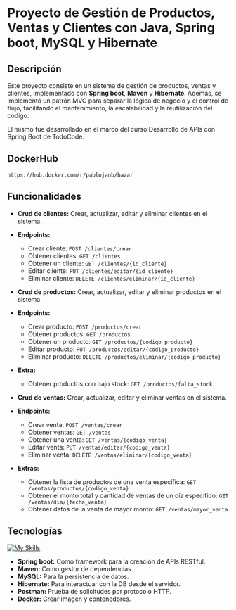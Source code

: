 # Proyecto de Gestión de Productos, Ventas y Clientes con Java, Spring boot, MySQL y Hibernate

## Descripción

Este proyecto consiste en un sistema de gestión de productos, ventas y clientes, implementado con **Spring boot**, **Maven** y **Hibernate**. Además, se implementó un patrón MVC para separar la lógica de negocio y el control de flujo, facilitando el mantenimiento, la escalabilidad y la reutilización del código.

El mismo fue desarrollado en el marco del curso Desarrollo de APIs con Spring Boot de TodoCode.

## DockerHub

`https://hub.docker.com/r/pablojanb/bazar`

## Funcionalidades

- **Crud de clientes:** Crear, actualizar, editar y eliminar clientes en el sistema.
- **Endpoints:**
  - Crear cliente: `POST /clientes/crear`
  - Obtener clientes: `GET /clientes`
  - Obtener un cliente: `GET /clientes/{id_cliente}`
  - Editar cliente: `PUT /clientes/editar/{id_cliente}`
  - Eliminar cliente: `DELETE /clientes/eliminar/{id_cliente}`

- **Crud de productos:** Crear, actualizar, editar y eliminar productos en el sistema.
- **Endpoints:**
  - Crear producto: `POST /productos/crear`
  - Obtener productos: `GET /productos`
  - Obtener un producto: `GET /productos/{codigo_producto}`
  - Editar producto: `PUT /productos/editar/{codigo_producto}`
  - Eliminar producto: `DELETE /productos/eliminar/{codigo_producto}`
- **Extra:**
  - Obtener productos con bajo stock: `GET /productos/falta_stock`

- **Crud de ventas:** Crear, actualizar, editar y eliminar ventas en el sistema.
- **Endpoints:**
  - Crear venta: `POST /ventas/crear`
  - Obtener ventas: `GET /ventas`
  - Obtener una venta: `GET /ventas/{codigo_venta}`
  - Editar venta: `PUT /ventas/editar/{codigo_venta}`
  - Eliminar venta: `DELETE /ventas/eliminar/{codigo_venta}`
- **Extras:**
  - Obtener la lista de productos de una venta específica: `GET /ventas/productos/{codigo_venta}`
  - Obtener el monto total y cantidad de ventas de un día específico: `GET /ventas/dia/{fecha_venta}`
  - Obtener datos de la venta de mayor monto: `GET /ventas/mayor_venta`

## Tecnologías

[![My Skills](https://skillicons.dev/icons?i=spring,java,hibernate,docker,maven,idea,postman)](https://skillicons.de)

- **Spring boot:** Como framework para la creación de APIs RESTful.
- **Maven:** Como gestor de dependencias.
- **MySQL:** Para la persistencia de datos.
- **Hibernate:** Para interactuar con la DB desde el servidor.
- **Postman:** Prueba de solicitudes por protocolo HTTP.
- **Docker:** Crear imagen y contenedores.